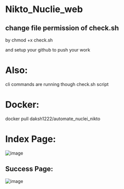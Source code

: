 # Nikto_Nuclie_web


 ## change file permission of check.sh
by chmod +x check.sh

and setup your github to push your work

# Also: 
cli commands are running though check.sh script

# Docker:
docker pull daksh1222/automate_nuclei_nikto



# Index Page:
![image](https://github.com/n16htb0t/Web_2_pdf/assets/132843656/8d172d90-01ef-49d4-8d68-222b8affbfa9)

## Success Page:
![image](https://github.com/n16htb0t/Web_2_pdf/assets/132843656/cf4e07ea-1ad1-4baa-a563-a3910413d410)
